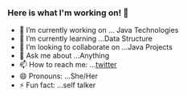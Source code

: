 ### Here is what I'm working on! 👋


- 🔭 I’m currently working on ... Java Technologies
- 🌱 I’m currently learning ...Data Structure
- 👯 I’m looking to collaborate on ...Java Projects
- 💬 Ask me about ...Anything
- 📫 How to reach me: ...[twitter](https://twitter.com/Shailja_16)
- 😄 Pronouns: ...She/Her
- ⚡ Fun fact: ...self talker
 <!--- 🤔 I’m looking for help with ... -->
